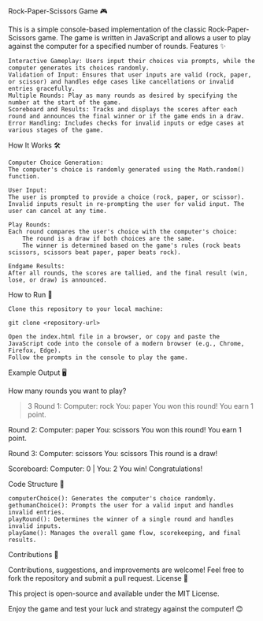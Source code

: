 Rock-Paper-Scissors Game 🎮

This is a simple console-based implementation of the classic Rock-Paper-Scissors game. The game is written in JavaScript and allows a user to play against the computer for a specified number of rounds.
Features ✨

    Interactive Gameplay: Users input their choices via prompts, while the computer generates its choices randomly.
    Validation of Input: Ensures that user inputs are valid (rock, paper, or scissor) and handles edge cases like cancellations or invalid entries gracefully.
    Multiple Rounds: Play as many rounds as desired by specifying the number at the start of the game.
    Scoreboard and Results: Tracks and displays the scores after each round and announces the final winner or if the game ends in a draw.
    Error Handling: Includes checks for invalid inputs or edge cases at various stages of the game.

How It Works 🛠️

    Computer Choice Generation:
    The computer's choice is randomly generated using the Math.random() function.

    User Input:
    The user is prompted to provide a choice (rock, paper, or scissor). Invalid inputs result in re-prompting the user for valid input. The user can cancel at any time.

    Play Rounds:
    Each round compares the user's choice with the computer's choice:
        The round is a draw if both choices are the same.
        The winner is determined based on the game's rules (rock beats scissors, scissors beat paper, paper beats rock).

    Endgame Results:
    After all rounds, the scores are tallied, and the final result (win, lose, or draw) is announced.

How to Run 🚀

    Clone this repository to your local machine:

    git clone <repository-url>

    Open the index.html file in a browser, or copy and paste the JavaScript code into the console of a modern browser (e.g., Chrome, Firefox, Edge).
    Follow the prompts in the console to play the game.

Example Output 🖥️

How many rounds you want to play?
> 3
Round 1: Computer: rock   You: paper
You won this round! You earn 1 point.

Round 2: Computer: paper   You: scissors
You won this round! You earn 1 point.

Round 3: Computer: scissors   You: scissors
This round is a draw!

Scoreboard:
Computer: 0 | You: 2
You win! Congratulations!

Code Structure 📂

    computerChoice(): Generates the computer's choice randomly.
    gethumanChoice(): Prompts the user for a valid input and handles invalid entries.
    playRound(): Determines the winner of a single round and handles invalid inputs.
    playGame(): Manages the overall game flow, scorekeeping, and final results.

Contributions 🤝

Contributions, suggestions, and improvements are welcome! Feel free to fork the repository and submit a pull request.
License 📝

This project is open-source and available under the MIT License.

Enjoy the game and test your luck and strategy against the computer! 😊
